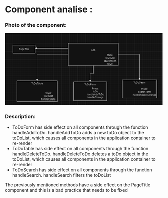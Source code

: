 # Component analise :
### Photo of the component:

![img_2.png](img_2.png)

### Description:
- ToDoForm has side effect on all components through the function handleAddToDo. handleAddToDo adds a new toDo object 
to the toDoList, which causes all components in the application container to re-render
- ToDoTable has side effect on all components through the function handleDeleteToDo. handleDeleteToDo deletes
a toDo object in the toDoList, which causes all components in the application container to re-render 
- ToDoSearch has side effect on all components through the function handleSearch. handleSearch filters the toDoList 

The previously mentioned methods have a side effect on the PageTitle component
and this is a bad practice that needs to be fixed 